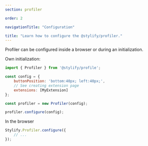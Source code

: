 ```yaml
---
section: profiler

order: 2

navigationTitle: "Configuration"

title: "Learn how to configure the @stylify/profiler."
---
```


Profiler can be configured inside a browser or during an initialization.

Own initialization:
```js
import { Profiler } from '@stylify/profile';

const config = {
	buttonPosition: 'bottom:40px; left:40px;',
	// See creating extension page
	extensions: [MyExtension]
};

const profiler = new Profiler(config);

profiler.configure(config);
```

In the browser

```js
Stylify.Profiler.configure({
	// ...
});
```
